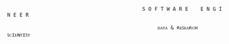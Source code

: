 
                                                S O F T W A R E    E N G I N E E R  
                                                
                                                     ᴅᴀᴛᴀ & ʀᴇꜱᴇᴀʀᴄʜ ꜱᴄɪᴇɴᴛɪꜱᴛ

   
